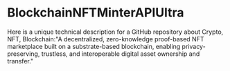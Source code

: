 # BlockchainNFTMinterAPIUltra
Here is a unique technical description for a GitHub repository about Crypto, NFT, Blockchain:"A decentralized, zero-knowledge proof-based NFT marketplace built on a substrate-based blockchain, enabling privacy-preserving, trustless, and interoperable digital asset ownership and transfer."
